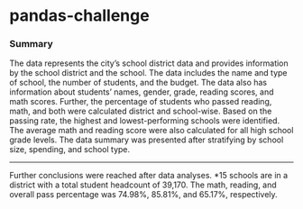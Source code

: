 # pandas-challenge
### Summary
The data represents the city’s school district data and provides information by the school district and the school. The data includes the name and type of school, the number of students, and the budget. The data also has information about students’ names, gender, grade, reading scores, and math scores. Further, the percentage of students who passed reading, math, and both were calculated district and school-wise. Based on the passing rate, the highest and lowest-performing schools were identified. The average math and reading score were also calculated for all high school grade levels. The data summary was presented after stratifying by school size, spending, and school type. 
***
Further conclusions were reached after data analyses.
*15 schools are in a district with a total student headcount of 39,170. The math, reading, and overall pass percentage was 74.98%, 85.81%, and 65.17%, respectively.
